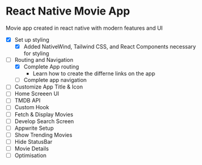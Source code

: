 # React Native Movie App

Movie app created in react native with modern features and UI

- [x] Set up styling
    - [x] Added NativeWind, Tailwind CSS, and React Components necessary for styling
- [ ] Routing and Navigation
    - [x] Complete App routing
        - Learn how to create the differne links on the app
    - [ ] Complete app navigation
- [ ] Customize App Title & Icon
- [ ] Home Screeen UI
- [ ] TMDB API
- [ ] Custom Hook
- [ ] Fetch & Display Movies
- [ ] Develop Search Screen
- [ ] Appwrite Setup
- [ ] Show Trending Movies
- [ ] Hide StatusBar
- [ ] Movie Details
- [ ] Optimisation